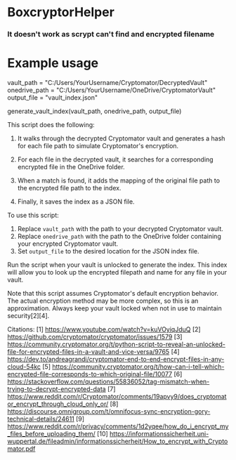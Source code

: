 # BoxcryptorHelper

### It doesn't work as scrypt can't find and encrypted filename

# Example usage
vault_path = "C:/Users/YourUsername/Cryptomator/DecryptedVault"
onedrive_path = "C:/Users/YourUsername/OneDrive/CryptomatorVault"
output_file = "vault_index.json"

generate_vault_index(vault_path, onedrive_path, output_file)


This script does the following:

1. It walks through the decrypted Cryptomator vault and generates a hash for each file path to simulate Cryptomator's encryption.

2. For each file in the decrypted vault, it searches for a corresponding encrypted file in the OneDrive folder.

3. When a match is found, it adds the mapping of the original file path to the encrypted file path to the index.

4. Finally, it saves the index as a JSON file.

To use this script:

1. Replace `vault_path` with the path to your decrypted Cryptomator vault.
2. Replace `onedrive_path` with the path to the OneDrive folder containing your encrypted Cryptomator vault.
3. Set `output_file` to the desired location for the JSON index file.

Run the script when your vault is unlocked to generate the index. This index will allow you to look up the encrypted filepath and name for any file in your vault.

Note that this script assumes Cryptomator's default encryption behavior. The actual encryption method may be more complex, so this is an approximation. Always keep your vault locked when not in use to maintain security[2][4].

Citations:
[1] https://www.youtube.com/watch?v=kuVOyiqJduQ
[2] https://github.com/cryptomator/cryptomator/issues/1579
[3] https://community.cryptomator.org/t/python-script-to-reveal-an-unlocked-file-for-encrypted-files-in-a-vault-and-vice-versa/9765
[4] https://dev.to/andreagrandi/cryptomator-end-to-end-encrypt-files-in-any-cloud-54kc
[5] https://community.cryptomator.org/t/how-can-i-tell-which-encrypted-file-corresponds-to-which-original-file/10077
[6] https://stackoverflow.com/questions/55836052/tag-mismatch-when-trying-to-decrypt-encrypted-data
[7] https://www.reddit.com/r/Cryptomator/comments/19apvy9/does_cryptomator_encrypt_through_cloud_only_or/
[8] https://discourse.omnigroup.com/t/omnifocus-sync-encryption-gory-technical-details/24611
[9] https://www.reddit.com/r/privacy/comments/1d2yqee/how_do_i_encrypt_my_files_before_uploading_them/
[10] https://informationssicherheit.uni-wuppertal.de/fileadmin/informationssicherheit/How_to_encrypt_with_Cryptomator.pdf